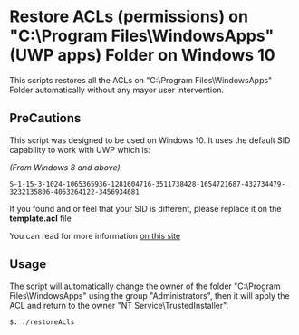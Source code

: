 # Restore ACLs (permissions) on "C:\Program Files\WindowsApps" (UWP apps) Folder on Windows 10

This scripts restores all the ACLs on "C:\Program Files\WindowsApps" Folder automatically without any mayor user intervention.

## PreCautions
This script was designed to be used on Windows 10.
It uses the default SID capability to work with UWP which is:

*(From Windows 8 and above)*

`S-1-15-3-1024-1065365936-1281604716-3511738428-1654721687-432734479-3232135806-4053264122-3456934681`

If you found and or feel that your SID is different, please replace it on the **template.acl** file

You can read for more information [on this site](https://support.microsoft.com/en-us/help/4502539/some-sids-do-not-resolve-into-friendly-names)
## Usage
The script will automatically change the owner of the folder "C:\Program Files\WindowsApps" using the group "Administrators", then it will apply the ACL and return to the owner "NT Service\TrustedInstaller".

```
$: ./restoreAcls
